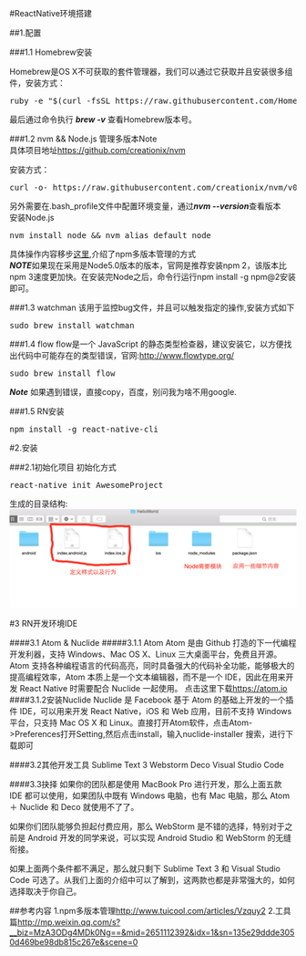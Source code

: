 #ReactNative环境搭建

##1.配置

###1.1 Homebrew安装

Homebrew是OS X不可获取的套件管理器，我们可以通过它获取并且安装很多组件，安装方式：<br/>

<pre>ruby -e "$(curl -fsSL https://raw.githubusercontent.com/Homebrew/install/master/install)"</pre>

最后通过命令执行  ***brew -v*** 查看Homebrew版本号。


###1.2 nvm && Node.js
管理多版本Note<br/>
具体项目地址<https://github.com/creationix/nvm><br/>

安装方式：
<pre>
curl -o- https://raw.githubusercontent.com/creationix/nvm/v0.31.0/install.sh | bash
</pre>
另外需要在.bash_profile文件中配置环境变量，通过***nvm --version***查看版本<br/>
安装Node.js
<pre>
nvm install node && nvm alias default node
</pre>
具体操作内容移步[这里](http://www.tuicool.com/articles/Vzquy2),介绍了npm多版本管理的方式<br/>
***NOTE***如果现在采用是Node5.0版本的版本，官网是推荐安装npm 2，该版本比npm 3速度更加快。在安装完Node之后，命令行运行npm install  -g npm@2安装即可。


###1.3 watchman
该用于监控bug文件，并且可以触发指定的操作,安装方式如下
<pre>
sudo brew install watchman
</pre>


###1.4 flow
flow是一个 JavaScript 的静态类型检查器，建议安装它，以方便找出代码中可能存在的类型错误，官网:<http://www.flowtype.org/>
<pre>
sudo brew install flow
</pre>


***Note***
如果遇到错误，直接copy，百度，别问我为啥不用google.

###1.5 RN安装
<pre>
npm install -g react-native-cli
</pre>

#2.安装

###2.1初始化项目
初始化方式
<pre>
react-native init AwesomeProject
</pre>
生成的目录结构:
![程序目录结构](目录结构.png)

#3 RN开发环境IDE

####3.1 Atom & Nuclide
#####3.1.1 Atom
Atom 是由 Github 打造的下一代编程开发利器，支持 Windows、Mac OS X、Linux 三大桌面平台，免费且开源。Atom 支持各种编程语言的代码高亮，同时具备强大的代码补全功能，能够极大的提高编程效率，Atom 本质上是一个文本编辑器，而不是一个 IDE，因此在用来开发 React Native 时需要配合 Nuclide 一起使用。
点击这里下载<https://atom.io>
####3.1.2安装Nuclide
Nuclide 是 Facebook 基于 Atom 的基础上开发的一个插件 IDE，可以用来开发 React Native，iOS 和 Web 应用，目前不支持 Windows 平台，只支持 Mac OS X 和 Linux。直接打开Atom软件，点击Atom->Preferences打开Setting,然后点击install，输入nuclide-installer 搜索，进行下载即可

####3.2其他开发工具
Sublime Text 3
Webstorm
Deco
Visual Studio Code

####3.3抉择
如果你的团队都是使用 MacBook Pro 进行开发，那么上面五款 IDE 都可以使用，如果团队中既有 Windows 电脑，也有 Mac 电脑，那么 Atom ＋ Nuclide 和 Deco 就使用不了了。<br/>

如果你们团队能够负担起付费应用，那么 WebStorm 是不错的选择，特别对于之前是 Android 开发的同学来说，可以实现 Android Studio 和 WebStorm 的无缝衔接。<br/>

如果上面两个条件都不满足，那么就只剩下 Sublime Text 3 和 Visual Studio Code 可选了。从我们上面的介绍中可以了解到，这两款也都是非常强大的，如何选择取决于你自己。<br/>

##参考内容
1.npm多版本管理<http://www.tuicool.com/articles/Vzquy2>
2.工具篇<http://mp.weixin.qq.com/s?__biz=MzA3ODg4MDk0Ng==&mid=2651112392&idx=1&sn=135e29ddde3050d469be98db815c267e&scene=0>

